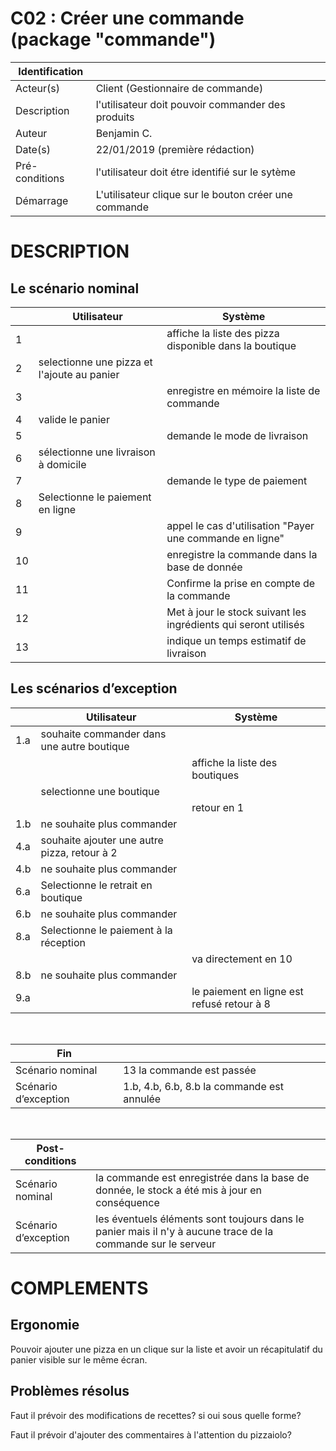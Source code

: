 # C02 : Créer une commande (package "commande")

|Identification | |
|-|-|
|Acteur(s) | Client (Gestionnaire de commande) |
|Description | l'utilisateur doit pouvoir commander des produits |
|Auteur | Benjamin C. |
|Date(s) | 22/01/2019 (première rédaction) |
|Pré-conditions | l'utilisateur doit étre identifié sur le sytème |
|Démarrage | L'utilisateur clique sur le bouton créer une commande |

# DESCRIPTION

## Le scénario nominal
||Utilisateur|Système|
|-|-|-|
|1|  | affiche la liste des pizza disponible dans la boutique |
|2| selectionne une pizza et l'ajoute au panier |  |
|3| | enregistre en mémoire la liste de commande |
|4| valide le panier |  |
|5| | demande le mode de livraison |
|6| sélectionne une livraison à domicile |  |
|7| | demande le type de paiement |
|8| Selectionne le paiement en ligne |  |
|9| | appel le cas d'utilisation "Payer une commande en ligne" |
|10| | enregistre la commande dans la base de donnée |
|11| | Confirme la prise en compte de la commande |
|12| | Met à jour le stock suivant les ingrédients qui seront utilisés |
|13| | indique un temps estimatif de livraison |


## Les scénarios d’exception

||Utilisateur|Système|
|-|-|-|
|1.a| souhaite commander dans une autre boutique |  |
||  | affiche la liste des boutiques |
|| selectionne une boutique |  |
||  | retour en 1 |
|1.b|ne souhaite plus commander||
|4.a| souhaite ajouter une autre pizza, retour à 2 | |
|4.b|ne souhaite plus commander||
|6.a| Selectionne le retrait en boutique | |
|6.b|ne souhaite plus commander||
|8.a| Selectionne le paiement à la réception |  |
||  | va directement en 10 |
|8.b|ne souhaite plus commander||
|9.a||le paiement en ligne est refusé retour à 8|

<br/>

|Fin||
|-|-|
|Scénario nominal | 13 la commande est passée|
|Scénario d’exception | 1.b, 4.b, 6.b, 8.b la commande est annulée |

<br/>

|Post-conditions||
|-|-
|Scénario nominal | la commande est enregistrée dans la base de donnée, le stock a été mis à jour en conséquence |
|Scénario d’exception | les éventuels éléments sont toujours dans le panier mais il n'y à aucune trace de la commande sur le serveur |

# COMPLEMENTS

## Ergonomie 

Pouvoir ajouter une pizza en un clique sur la liste et avoir un récapitulatif du panier visible sur le même écran.

## Problèmes résolus 

Faut il prévoir des modifications de recettes? si oui sous quelle forme?

Faut il prévoir d'ajouter des commentaires à l'attention du pizzaiolo?
